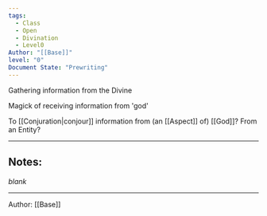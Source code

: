 ```yaml
---
tags:
  - Class
  - Open
  - Divination
  - Level0
Author: "[[Base]]"
level: "0"
Document State: "Prewriting"
---
```

Gathering information from the Divine

Magick of receiving information from 'god'

To [[Conjuration|conjour]] information from (an [[Aspect]] of) [[God]]? From an Entity?
- - -
## Notes:
_blank_
- - - 
Author: [[Base]]